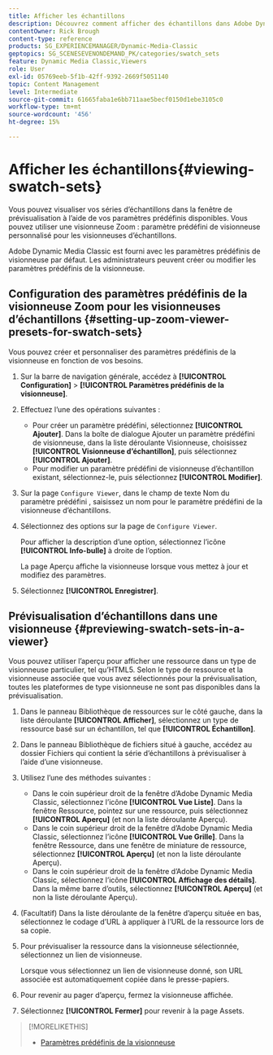 ```yaml
---
title: Afficher les échantillons
description: Découvrez comment afficher des échantillons dans Adobe Dynamic Media Classic.
contentOwner: Rick Brough
content-type: reference
products: SG_EXPERIENCEMANAGER/Dynamic-Media-Classic
geptopics: SG_SCENESEVENONDEMAND_PK/categories/swatch_sets
feature: Dynamic Media Classic,Viewers
role: User
exl-id: 05769eeb-5f1b-42ff-9392-2669f5051140
topic: Content Management
level: Intermediate
source-git-commit: 61665faba1e6bb711aae5becf0150d1ebe3105c0
workflow-type: tm+mt
source-wordcount: '456'
ht-degree: 15%

---
```


# Afficher les échantillons{#viewing-swatch-sets}

Vous pouvez visualiser vos séries d’échantillons dans la fenêtre de prévisualisation à l’aide de vos paramètres prédéfinis disponibles. Vous pouvez utiliser une visionneuse Zoom : paramètre prédéfini de visionneuse personnalisé pour les visionneuses d’échantillons.

Adobe Dynamic Media Classic est fourni avec les paramètres prédéfinis de visionneuse par défaut. Les administrateurs peuvent créer ou modifier les paramètres prédéfinis de la visionneuse.

## Configuration des paramètres prédéfinis de la visionneuse Zoom pour les visionneuses d’échantillons {#setting-up-zoom-viewer-presets-for-swatch-sets}

Vous pouvez créer et personnaliser des paramètres prédéfinis de la visionneuse en fonction de vos besoins.

1. Sur la barre de navigation générale, accédez à **[!UICONTROL Configuration]** > **[!UICONTROL Paramètres prédéfinis de la visionneuse]**.
1. Effectuez l’une des opérations suivantes :

   * Pour créer un paramètre prédéfini, sélectionnez **[!UICONTROL Ajouter]**. Dans la boîte de dialogue Ajouter un paramètre prédéfini de visionneuse, dans la liste déroulante Visionneuse, choisissez **[!UICONTROL Visionneuse d’échantillon]**, puis sélectionnez **[!UICONTROL Ajouter]**.
   * Pour modifier un paramètre prédéfini de visionneuse d’échantillon existant, sélectionnez-le, puis sélectionnez **[!UICONTROL Modifier]**.

1. Sur la page `Configure Viewer`, dans le champ de texte Nom du paramètre prédéfini , saisissez un nom pour le paramètre prédéfini de la visionneuse d’échantillons.
1. Sélectionnez des options sur la page de `Configure Viewer`.

   Pour afficher la description d’une option, sélectionnez l’icône **[!UICONTROL Info-bulle]** à droite de l’option.

   La page Aperçu affiche la visionneuse lorsque vous mettez à jour et modifiez des paramètres.

1. Sélectionnez **[!UICONTROL Enregistrer]**.

## Prévisualisation d’échantillons dans une visionneuse {#previewing-swatch-sets-in-a-viewer}

Vous pouvez utiliser l’aperçu pour afficher une ressource dans un type de visionneuse particulier, tel qu’HTML5. Selon le type de ressource et la visionneuse associée que vous avez sélectionnés pour la prévisualisation, toutes les plateformes de type visionneuse ne sont pas disponibles dans la prévisualisation.

1. Dans le panneau Bibliothèque de ressources sur le côté gauche, dans la liste déroulante **[!UICONTROL Afficher]**, sélectionnez un type de ressource basé sur un échantillon, tel que **[!UICONTROL Échantillon]**.
1. Dans le panneau Bibliothèque de fichiers situé à gauche, accédez au dossier Fichiers qui contient la série d’échantillons à prévisualiser à l’aide d’une visionneuse.
1. Utilisez l’une des méthodes suivantes :

   * Dans le coin supérieur droit de la fenêtre d’Adobe Dynamic Media Classic, sélectionnez l’icône **[!UICONTROL Vue Liste]**. Dans la fenêtre Ressource, pointez sur une ressource, puis sélectionnez **[!UICONTROL Aperçu]** (et non la liste déroulante Aperçu).
   * Dans le coin supérieur droit de la fenêtre d’Adobe Dynamic Media Classic, sélectionnez l’icône **[!UICONTROL Vue Grille]**. Dans la fenêtre Ressource, dans une fenêtre de miniature de ressource, sélectionnez **[!UICONTROL Aperçu]** (et non la liste déroulante Aperçu).
   * Dans le coin supérieur droit de la fenêtre d’Adobe Dynamic Media Classic, sélectionnez l’icône **[!UICONTROL Affichage des détails]**. Dans la même barre d’outils, sélectionnez **[!UICONTROL Aperçu]** (et non la liste déroulante Aperçu).

1. (Facultatif) Dans la liste déroulante de la fenêtre d’aperçu située en bas, sélectionnez le codage d’URL à appliquer à l’URL de la ressource lors de sa copie.
1. Pour prévisualiser la ressource dans la visionneuse sélectionnée, sélectionnez un lien de visionneuse.

   Lorsque vous sélectionnez un lien de visionneuse donné, son URL associée est automatiquement copiée dans le presse-papiers.

1. Pour revenir au pager d’aperçu, fermez la visionneuse affichée.
1. Sélectionnez **[!UICONTROL Fermer]** pour revenir à la page Assets.

>[!MORELIKETHIS]
>
>* [Paramètres prédéfinis de la visionneuse](application-setup.md#viewer_presets)
